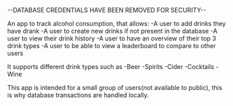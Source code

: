--DATABASE CREDENTIALS HAVE BEEN REMOVED FOR SECURITY--

An app to track alcohol consumption, that allows:
-A user to add drinks they have drank
-A user to create new drinks if not present in the database
-A user to view their drink history
-A user to have an overview of their top 3 drink types
-A user to be able to view a leaderboard to compare to other users

It supports different drink types such as
-Beer
-Spirits
-Cider
-Cocktails
-Wine

This app is intended for a small group of users(not available to public), this is why database transactions are handled locally.
